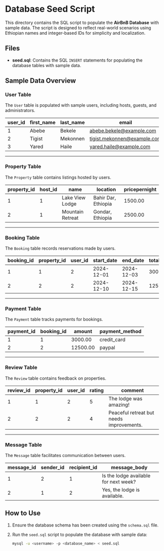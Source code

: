 # Database Seed Script

This directory contains the SQL script to populate the **AirBnB Database** with sample data. The script is designed to reflect real-world scenarios using Ethiopian names and integer-based IDs for simplicity and localization.

## Files

- **seed.sql**: Contains the SQL `INSERT` statements for populating the database tables with sample data.

## Sample Data Overview

### User Table

The `User` table is populated with sample users, including hosts, guests, and administrators.

| user_id | first_name | last_name | email                       | role  |
| ------- | ---------- | --------- | --------------------------- | ----- |
| 1       | Abebe      | Bekele    | abebe.bekele@example.com    | host  |
| 2       | Tigist     | Mekonnen  | tigist.mekonnen@example.com | guest |
| 3       | Yared      | Haile     | yared.haile@example.com     | admin |

---

### Property Table

The `Property` table contains listings hosted by users.

| property_id | host_id | name             | location            | pricepernight |
| ----------- | ------- | ---------------- | ------------------- | ------------- |
| 1           | 1       | Lake View Lodge  | Bahir Dar, Ethiopia | 1500.00       |
| 2           | 1       | Mountain Retreat | Gondar, Ethiopia    | 2500.00       |

---

### Booking Table

The `Booking` table records reservations made by users.

| booking_id | property_id | user_id | start_date | end_date   | total_price | status    |
| ---------- | ----------- | ------- | ---------- | ---------- | ----------- | --------- |
| 1          | 1           | 2       | 2024-12-01 | 2024-12-03 | 3000.00     | confirmed |
| 2          | 2           | 2       | 2024-12-10 | 2024-12-15 | 12500.00    | pending   |

---

### Payment Table

The `Payment` table tracks payments for bookings.

| payment_id | booking_id | amount   | payment_method |
| ---------- | ---------- | -------- | -------------- |
| 1          | 1          | 3000.00  | credit_card    |
| 2          | 2          | 12500.00 | paypal         |

---

### Review Table

The `Review` table contains feedback on properties.

| review_id | property_id | user_id | rating | comment                                  |
| --------- | ----------- | ------- | ------ | ---------------------------------------- |
| 1         | 1           | 2       | 5      | The lodge was amazing!                   |
| 2         | 2           | 2       | 4      | Peaceful retreat but needs improvements. |

---

### Message Table

The `Message` table facilitates communication between users.

| message_id | sender_id | recipient_id | message_body                          |
| ---------- | --------- | ------------ | ------------------------------------- |
| 1          | 2         | 1            | Is the lodge available for next week? |
| 2          | 1         | 2            | Yes, the lodge is available.          |

## How to Use

1. Ensure the database schema has been created using the `schema.sql` file.
2. Run the `seed.sql` script to populate the database with sample data:

   ```bash
   mysql -u <username> -p <database_name> < seed.sql
   ```
